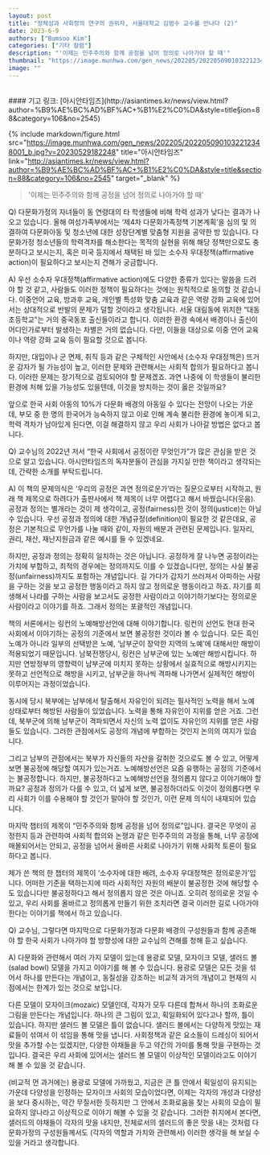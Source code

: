 ```yaml
---
layout: post
title: "정체성과 사회정의 연구의 권위자, 서울대학교 김범수 교수를 만나다 (2)"
date: 2023-6-9
authors: ["Bumsoo Kim"]
categories: ["기타 칼럼"]
description: "'이제는 민주주의와 함께 공정을 넘어 정의로 나아가야 할 때'"
thumbnail: "https://image.munhwa.com/gen_news/202205/2022050901032212348001_b.jpg?v=20230529182248"
image: ""
---
```


<br>
#### 기고 링크: [아시안타임즈](http://asiantimes.kr/news/view.html?author=%B9%AE%BC%AD%BF%AC+%B1%E2%C0%DA&style=title&section=88&category=106&no=2545)

{% include markdown/figure.html src="https://image.munhwa.com/gen_news/202205/2022050901032212348001_b.jpg?v=20230529182248" title="아시안타임즈" link="http://asiantimes.kr/news/view.html?author=%B9%AE%BC%AD%BF%AC+%B1%E2%C0%DA&style=title&section=88&category=106&no=2545" target="_blank" %}

> '이제는 민주주의와 함께 공정을 넘어 정의로 나아가야 할 때'

Q) 다문화가정의 자녀들이 동 연령대의 타 학생들에 비해 학력 성과가 낮다는 결과가 나오고 있습니다. 올해 여성가족부에서는 ‘제4차 다문화가족정책 기본계획’을 심의 및 의결하여 다문화아동 및 청소년에 대한 성장단계별 맞춤형 지원을 공약한 방 있습니다. 다문화가정 청소년들의 학력격차를 해소한다는 목적의 실현을 위해 해당 정책만으로도 충분하다고 보시는지, 혹은 미국 등지에서 채택된 바 있는 소수자 우대정책(affirmative action)이 필요하다고 보시는지 견해가 궁금합니다.

A) 우선 소수자 우대정책(affirmative action)에도 다양한 종류가 있다는 말씀을 드려야 할 것 같고, 사람들도 이러한 정책이 필요하다는 것에는 원칙적으로 동의할 것 같습니다. 이중언어 교육, 방과후 교육, 개인별 특성화 맞춤 교육과 같은 역량 강화 교육에 있어서는 상대적으로 반발의 문제가 덜할 것이라고 생각됩니다. 서울 대림동에 위치한 “대동초등학교”는 거의 중국동포 출신들이라고 합니다. 이러한 환경 속에서 배경이나 출신이 어디인가로부터 발생하는 차별은 거의 없습니다. 다만, 이들을 대상으로 이중 언어 교육이나 역량 강화 교육 등이 필요할 것으로 봅니다.

하지만, 대입이나 군 면제, 취직 등과 같은 구체적인 사안에서 (소수자 우대정책은) 뜨거운 감자가 될 가능성이 높고, 이러한 문제와 관련해서는 사회적 합의가 필요하다고 봅니다. 이러한 문제는 장기적으로 검토되어야 할 문제겠죠. 과연 나중에 이 학생들이 불리한 환경에 처해 있을 가능성도 있을텐데, 이것을 방치하는 것이 옳은 것일까요?

앞으로 한국 사회 아동의 10%가 다문화 배경의 아동일 수 있다는 전망이 나오는 가운데, 부모 중 한 명의 한국어가 능숙하지 않고 이로 인해 계속 불리한 환경에 놓이게 되고, 학력 격차가 남아있게 된다면, 이걸 해결하지 않고 우리 사회가 나아갈 방법은 없다고 봅니다.

Q) 교수님의 2022년 저서 “한국 사회에서 공정이란 무엇인가”가 많은 관심을 받은 것으로 알고 있습니다. 아시안타임즈의 독자분들이 관심을 가지실 만한 책이라고 생각되는데, 간략한 소개를 부탁드립니다.

A) 이 책의 문제의식은 ‘우리의 공정은 과연 정의로운가’라는 질문으로부터 시작하고, 원래 책 제목으로 하려다가 출판사에서 책 제목이 너무 어렵다고 해서 바꿨습니다(웃음). 공정과 정의는 별개라는 것이 제 생각이고, 공정(fairness)한 것이 정의(justice)는 아닐 수 있습니다. 우선 공정과 정의에 대한 개념규정(definition)이 필요한 것 같은데요, 공정은 기본적으로 무언가를 나눌 때와 같이, 자원의 배분과 관련된 문제입니다. 일자리, 권리, 재산, 재난지원금과 같은 예시를 들 수 있겠네요.

하지만, 공정과 정의는 정확히 일치하는 것은 아닙니다. 공정하게 잘 나누면 공정이라는 가치에 부합하고, 최적의 경우에는 정의까지도 이를 수 있겠습니다만, 정의는 사실 불공정(unfairness)까지도 포함하는 개념입니다. 길 가다가 갑자기 쓰러져서 아파하는 사람을 구하는 것을 보고 공정한 행동이라고 하지 않고 정의로운 행동이라고 하죠. 자기를 희생해서 나라를 구하는 사람을 보고서도 공정한 사람이라고 이야기하기보다는 정의로운 사람이라고 이야기를 하죠. 그래서 정의는 포괄적인 개념입니다.

책의 서론에서는 링컨의 노예해방선언에 대해 이야기합니다. 링컨의 선언도 현대 한국 사회에서 이야기하는 공정의 기준에서 보면 불공정한 것이라 볼 수 있습니다. 모든 흑인 노예가 아니라 일부의 선택받은 노예, ‘남부군이 장악한 지역의 노예’에 대해서만 해방이 적용되었기 때문입니다. 남북전쟁당시, 링컨은 남부군에 있는 노예만 해방시킵니다. 하지만 연방정부의 영향력이 남부군에 미치지 못하는 상황에서 실효적으로 해방시키지는 못하고 선언적으로 해방을 시키고, 남부군을 하나씩 격파해 나가면서 실제적인 해방이 이루어지는 과정이었습니다.

동시에 당시 북부에는 남부에서 탈출해서 자유인이 되려는 필사적인 노력을 해서 노예 상태로부터 해방된 사람들이 있었습니다. 노력을 통해 자유인이 지위를 얻은 거죠. 그런데, 북부군에 의해 남부군이 격파되면서 자신의 노력 없이도 자유인의 지위를 얻은 사람들도 있습니다. 그러한 관점에서도 공정의 개념에 부합하는 것인지 논의의 여지가 있습니다.

그리고 남부의 관점에서는 북부가 자신들의 자산을 갈취한 것으로도 볼 수 있고, 어떻게 보면 불공정에 해당할 여지가 있는거죠. 노예해방선언은 요즘 유행하는 공정의 기준에서는 불공정합니다. 하지만, 불공정하다고 노예해방선언을 정의롭지 않다고 이야기해야 할까요? 공정과 정의가 다를 수 있고, 더 넓게 보면, 불공정하더라도 이것이 정의롭다면 우리 사회가 이를 수용해야 할 것인가 말아야 할 것인가, 이런 문제 의식이 내재되어 있습니다.

마지막 챕터의 제목이 “민주주의와 함께 공정을 넘어 정의로”입니다. 결국은 무엇이 공정한지 등과 관련하여 사회적 합의와 논쟁과 같은 민주주의의 과정을 통해, 너무 공정에 매몰되어서는 안되고, 공정을 넘어서 올바른 사회로 나아가기 위해 사회적 토론이 필요하다고 봅니다.

제가 쓴 책의 한 챕터의 제목이 ‘소수자에 대한 배려, 소수자 우대정책은 정의로운가’입니다. 어떠한 기준을 택하는지에 따라 사회적인 자원의 배분이 불공정한 것에 해당할 수도 있습니다만 불공정하다고 해서 정의롭지 않은 것은 아니죠. 오히려 정의로운 것일 수 있고, 우리 사회를 올바르고 정의롭게 만들기 위한 조치라면 결국 이러한 길로 나아가야 한다는 이야기를 책에서 하고 있습니다.

Q) 교수님, 그렇다면 마지막으로 다문화가정과 다문화 배경의 구성원들과 함께 공존해야 할 한국 사회가 나아가야 할 방향성에 대한 교수님의 견해를 청해 듣고 싶습니다.

A) 다문화와 관련해서 여러 가지 모델이 있는데 용광로 모델, 모자이크 모델, 샐러드 볼(salad bowl) 모델을 가지고 이야기를 해 볼 수 있습니다. 용광로 모델은 모든 것을 섞어서 하나를 만든다는 개념이고, 동질성을 강조하는 비교적 과거의 개념이고 현재의 시점에서는 한계가 있는 것으로 보입니다.

다른 모델이 모자이크(mozaic) 모델인데, 각자가 모두 다른데 합쳐서 하나의 조화로운 그림을 만든다는 개념입니다. 하나의 큰 그림이 있고, 획일화되어 있다고나 할까, 틀이 있습니다. 하지만 샐러드 볼 모델은 틀이 없습니다. 샐러드 볼에서는 다양하게 맛있는 재료들이 섞여서 이 섞임을 통해 맛을 냅니다. 사회정책과 같은 요소들이 드레싱이 되어서 맛을 추가할 수는 있겠지만, 다양한 야채들을 두고 약간의 가미를 통해 맛을 구현하는 것입니다. 결국은 우리 사회에 있어서는 샐러드 볼 모델이 이상적인 모델이라고도 이야기해 볼 수 있을 것 같습니다.

(비교적 먼 과거에는) 용광로 모델에 가까웠고, 지금은 큰 틀 안에서 획일성이 유지되는 가운데 다양성을 인정하는 모자이크 사회의 모습이었다면, 이제는 각자의 개성과 다양성을 보다 중시하는, 약간 무질서한 듯하지만 그 안에서 조화로움을 찾는 사회의 모습이 필요하지 않나라고 이상적으로 이야기 해볼 수 있을 것 같습니다. 그러한 취지에서 본다면, 샐러드의 야채들이 각자의 맛을 내지만, 전체로서의 샐러드의 좋은 맛을 내는 것처럼 다문화가정의 구성원들께서도 (각자의 역할과 가치와 관련해서) 이러한 생각을 해 보실 수 있을 거라고 생각합니다.

<br>
